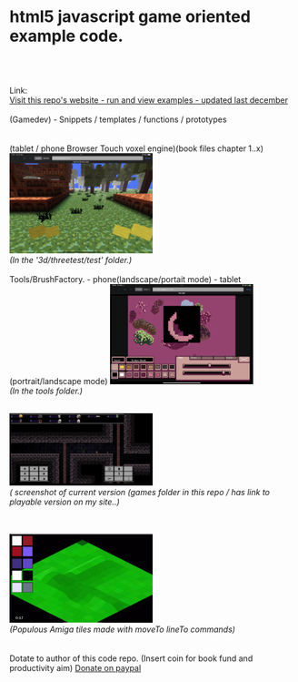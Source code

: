 
# html5 javascript game oriented example code. 


<br><br>
<br>Link:<br>
<a href="https://cromdesi.home.xs4all.nl/html5examples/">Visit this repo's website - run and view examples - updated last december</a><br>
<br>
(Gamedev) - Snippets / templates / functions / prototypes
<br><br>
<br>
(tablet / phone Browser Touch voxel engine)(book files chapter 1..x)<br>
<img src="3D/threeTest/Test/Media/4ACEC619-2702-465D-912C-B3C9FCB2B23E.png" width="50%"></img><br>
*(In the '3d/threetest/test' folder.)*
<br>
<br>
Tools/BrushFactory. - phone(landscape/portait mode) - tablet (portrait/landscape mode)
<img src="Media/6B3127F3-029B-40E2-B0F4-C072647B62D3.png" width="50%"></img><br>
*(In the tools folder.)*
<br>
<br>

<img src="Games/MineSlimeMonsters/Media/may2023.png" width=50% height=50%></img><br>
*( screenshot of current version (games folder in this repo / has link to playable version on my site..)*


<br><br>
<img src="Games/populous/Media/git.png" width="50%"></img><br>
*(Populous Amiga tiles made with moveTo lineTo commands)*
<br><br><br>
Dotate to author of this code repo. (Insert coin for book fund and productivity aim) <a href="https://www.paypal.me/RudyvanEtten/1">Donate on paypal</a>
<br>
